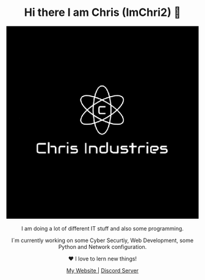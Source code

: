 <html>
<h1 align="center">
Hi there I am Chris (ImChri2) 👋
</h1>
  <p align="center">
  <img src="Unbenannt.png"/>
  </p>
  <p align="center">                                                            
    I am doing a lot of different IT stuff and also some programming.
  </p>
  <p align="center">
   I´m currently working on some Cyber Securtiy, Web Development, some Python and Network configuration. 
  </p>
  <p align="center">
   ❤️ I love to lern new things!
  </p>
  <p align="center">
    <a href="https://www.chris-industries.de" alt="Chris-Industries.de">My Website |</a> <a href="https://discord.gg/83zVQce" alt"Discord"> Discord Server</a>
  </p>
</html>  
<!--
**ImChri2/imchri2** is a ✨ _special_ ✨ repository because its `README.md` (this file) appears on your GitHub profile.

Here are some ideas to get you started:

- 🔭 I’m currently working on ...
- 🌱 I’m currently learning ...
- 👯 I’m looking to collaborate on ...
- 🤔 I’m looking for help with ...
- 💬 Ask me about ...
- 📫 How to reach me: ...
- 😄 Pronouns: ...
- ⚡ Fun fact: ...
-->
